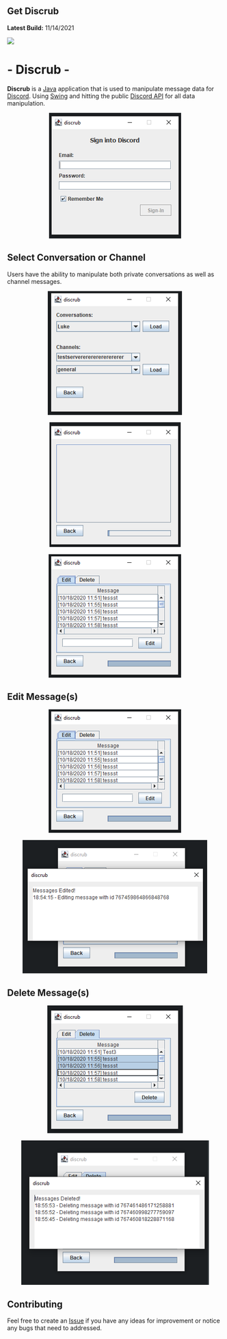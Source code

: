 
## Get Discrub

**Latest Build:** 11/14/2021

 [<img src="https://img.shields.io/badge/Discrub.jar-Download-blue.svg?style=for-the-badge&logo=appveyor">](https://github.com/prathercc/discrub/raw/master/Discrub.jar)

#  - Discrub - 

 **Discrub** is a [Java](https://java.com/en/) application that is used to manipulate message data for [Discord](https://discord.com/).
 Using [Swing](https://openjdk.java.net/groups/swing/#:~:text=Swing%20is%20a%20Graphical%20User,color%20choosers%20and%20combo%20boxes.) and hitting the public [Discord API](https://discord.com/developers/docs/intro) for all data manipulation.
<p align="center">
<img src="https://raw.githubusercontent.com/prathercc/discrub/development/screenshots/LoginMenu.png">
</p>


## Select Conversation or Channel
Users have the ability to manipulate both private conversations as well as channel messages.

<p align="center">
<img src="https://raw.githubusercontent.com/prathercc/discrub/development/screenshots/ConfigurationMenu.png">
</p>
<p align="center">
<img src="https://raw.githubusercontent.com/prathercc/discrub/development/screenshots/LoadingManagement.png">
</p>
<p align="center">
<img src="https://raw.githubusercontent.com/prathercc/discrub/development/screenshots/ManagementMenu.png">
</p>

## Edit Message(s)
<p align="center">
<img src="https://raw.githubusercontent.com/prathercc/discrub/development/screenshots/ManagementMenu.png">
</p>
<p align="center">
<img src="https://raw.githubusercontent.com/prathercc/discrub/development/screenshots/MessageEdited.png">
</p>

## Delete Message(s)
<p align="center">
<img src="https://raw.githubusercontent.com/prathercc/discrub/development/screenshots/DeletingMessages.png">
</p>
<p align="center">
<img src="https://raw.githubusercontent.com/prathercc/discrub/development/screenshots/MessagesDeleted.png">
</p>

## Contributing

Feel free to create an [Issue](https://github.com/prathercc/discrub/issues) if you have any ideas for improvement or notice any bugs that need to addressed.

 

